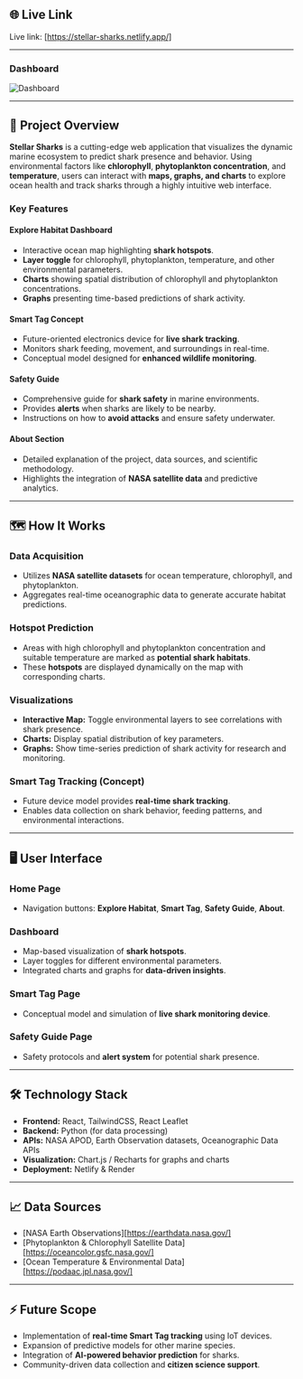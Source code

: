 ## 🌐 Live Link
Live link: [https://stellar-sharks.netlify.app/]  

---

### Dashboard
![Dashboard](https://imgur.com/AiQy3Fv)

---

## 🚀 Project Overview

**Stellar Sharks** is a cutting-edge web application that visualizes the dynamic marine ecosystem to predict shark presence and behavior. Using environmental factors like **chlorophyll**, **phytoplankton concentration**, and **temperature**, users can interact with **maps, graphs, and charts** to explore ocean health and track sharks through a highly intuitive web interface.

### Key Features

#### Explore Habitat Dashboard
- Interactive ocean map highlighting **shark hotspots**.
- **Layer toggle** for chlorophyll, phytoplankton, temperature, and other environmental parameters.
- **Charts** showing spatial distribution of chlorophyll and phytoplankton concentrations.
- **Graphs** presenting time-based predictions of shark activity.

#### Smart Tag Concept
- Future-oriented electronics device for **live shark tracking**.
- Monitors shark feeding, movement, and surroundings in real-time.
- Conceptual model designed for **enhanced wildlife monitoring**.

#### Safety Guide
- Comprehensive guide for **shark safety** in marine environments.
- Provides **alerts** when sharks are likely to be nearby.
- Instructions on how to **avoid attacks** and ensure safety underwater.

#### About Section
- Detailed explanation of the project, data sources, and scientific methodology.
- Highlights the integration of **NASA satellite data** and predictive analytics.

---

## 🗺️ How It Works

### Data Acquisition
- Utilizes **NASA satellite datasets** for ocean temperature, chlorophyll, and phytoplankton.
- Aggregates real-time oceanographic data to generate accurate habitat predictions.

### Hotspot Prediction
- Areas with high chlorophyll and phytoplankton concentration and suitable temperature are marked as **potential shark habitats**.
- These **hotspots** are displayed dynamically on the map with corresponding charts.

### Visualizations
- **Interactive Map:** Toggle environmental layers to see correlations with shark presence.
- **Charts:** Display spatial distribution of key parameters.
- **Graphs:** Show time-series prediction of shark activity for research and monitoring.

### Smart Tag Tracking (Concept)
- Future device model provides **real-time shark tracking**.
- Enables data collection on shark behavior, feeding patterns, and environmental interactions.

---

## 🖥️ User Interface

### Home Page
- Navigation buttons: **Explore Habitat**, **Smart Tag**, **Safety Guide**, **About**.

### Dashboard
- Map-based visualization of **shark hotspots**.
- Layer toggles for different environmental parameters.
- Integrated charts and graphs for **data-driven insights**.

### Smart Tag Page
- Conceptual model and simulation of **live shark monitoring device**.

### Safety Guide Page
- Safety protocols and **alert system** for potential shark presence.

---

## 🛠️ Technology Stack
- **Frontend:** React, TailwindCSS, React Leaflet  
- **Backend:**  Python (for data processing)  
- **APIs:** NASA APOD, Earth Observation datasets, Oceanographic Data APIs  
- **Visualization:** Chart.js / Recharts for graphs and charts  
- **Deployment:**  Netlify & Render 

---



## 📈 Data Sources
- [NASA Earth Observations][https://earthdata.nasa.gov/]  
- [Phytoplankton & Chlorophyll Satellite Data][https://oceancolor.gsfc.nasa.gov/]  
- [Ocean Temperature & Environmental Data][https://podaac.jpl.nasa.gov/]  


---

## ⚡ Future Scope
- Implementation of **real-time Smart Tag tracking** using IoT devices.  
- Expansion of predictive models for other marine species.  
- Integration of **AI-powered behavior prediction** for sharks.  
- Community-driven data collection and **citizen science support**.
